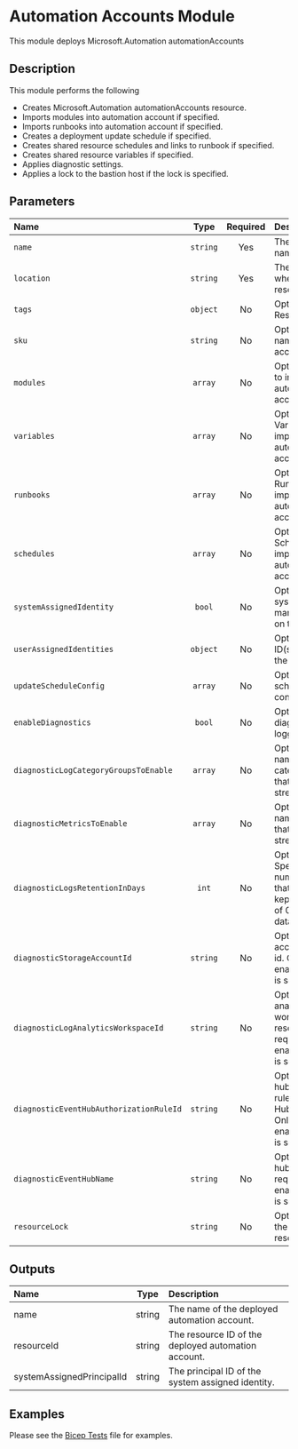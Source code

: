 # Automation Accounts Module

This module deploys Microsoft.Automation automationAccounts

## Description

This module performs the following

- Creates Microsoft.Automation automationAccounts resource.
- Imports modules into automation account if specified.
- Imports runbooks into automation account if specified.
- Creates a deployment update schedule if specified.
- Creates shared resource schedules and links to runbook if specified.
- Creates shared resource variables if specified.
- Applies diagnostic settings.
- Applies a lock to the bastion host if the lock is specified.

## Parameters

| Name                                    | Type     | Required | Description                                                                                                             |
| :-------------------------------------- | :------: | :------: | :---------------------------------------------------------------------------------------------------------------------- |
| `name`                                  | `string` | Yes      | The resource name.                                                                                                      |
| `location`                              | `string` | Yes      | The geo-location where the resource lives.                                                                              |
| `tags`                                  | `object` | No       | Optional. Resource tags.                                                                                                |
| `sku`                                   | `string` | No       | Optional. SKU name of the account.                                                                                      |
| `modules`                               | `array`  | No       | Optional. Modules to import into automation account.                                                                    |
| `variables`                             | `array`  | No       | Optional. Variables to import into automation account.                                                                  |
| `runbooks`                              | `array`  | No       | Optional. Runbooks to import into automation account.                                                                   |
| `schedules`                             | `array`  | No       | Optional. Schedules to import into automation account.                                                                  |
| `systemAssignedIdentity`                | `bool`   | No       | Optional. Enables system assigned managed identity on the resource.                                                     |
| `userAssignedIdentities`                | `object` | No       | Optional. The ID(s) to assign to the resource.                                                                          |
| `updateScheduleConfig`                  | `array`  | No       | Optional. Update schedule configuration.                                                                                |
| `enableDiagnostics`                     | `bool`   | No       | Optional. Enable diagnostic logging.                                                                                    |
| `diagnosticLogCategoryGroupsToEnable`   | `array`  | No       | Optional. The name of log category groups that will be streamed.                                                        |
| `diagnosticMetricsToEnable`             | `array`  | No       | Optional. The name of metrics that will be streamed.                                                                    |
| `diagnosticLogsRetentionInDays`         | `int`    | No       | Optional. Specifies the number of days that logs will be kept for; a value of 0 will retain data indefinitely.          |
| `diagnosticStorageAccountId`            | `string` | No       | Optional. Storage account resource id. Only required if enableDiagnostics is set to true.                               |
| `diagnosticLogAnalyticsWorkspaceId`     | `string` | No       | Optional. Log analytics workspace resource id. Only required if enableDiagnostics is set to true.                       |
| `diagnosticEventHubAuthorizationRuleId` | `string` | No       | Optional. Event hub authorization rule for the Event Hubs namespace. Only required if enableDiagnostics is set to true. |
| `diagnosticEventHubName`                | `string` | No       | Optional. Event hub name. Only required if enableDiagnostics is set to true.                                            |
| `resourceLock`                          | `string` | No       | Optional. Specify the type of resource lock.                                                                            |

## Outputs

| Name                      | Type   | Description                                         |
| :------------------------ | :----: | :-------------------------------------------------- |
| name                      | string | The name of the deployed automation account.        |
| resourceId                | string | The resource ID of the deployed automation account. |
| systemAssignedPrincipalId | string | The principal ID of the system assigned identity.   |

## Examples

Please see the [Bicep Tests](test/main.test.bicep) file for examples.